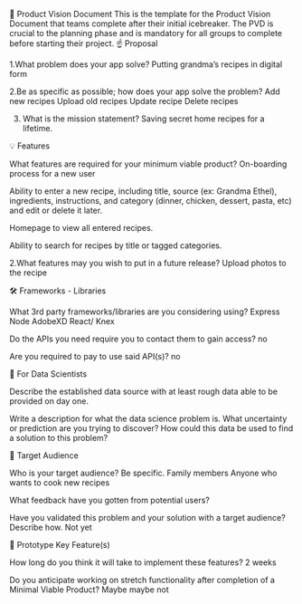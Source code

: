 👀 Product Vision Document
This is the template for the Product Vision Document that teams complete after their initial icebreaker. The PVD is crucial to the planning phase and is mandatory for all groups to complete before starting their project.
☝️ Proposal

1.What problem does your app solve?
Putting grandma’s recipes in digital form


2.Be as specific as possible; how does your app solve the problem?
Add new recipes
Upload old recipes
Update recipe
Delete recipes

3. What is the mission statement?
Saving secret home recipes for a lifetime.

💡 Features

What features are required for your minimum viable product?
On-boarding process for a new user


Ability to enter a new recipe, including title, source (ex: Grandma Ethel), ingredients, instructions, and category (dinner, chicken, dessert, pasta, etc) and edit or delete it later.


Homepage to view all entered recipes.


Ability to search for recipes by title or tagged categories.





2.What features may you wish to put in a future release?
Upload photos to the recipe



🛠 Frameworks - Libraries

What 3rd party frameworks/libraries are you considering using?
Express
Node
AdobeXD
React/
Knex

Do the APIs you need require you to contact them to gain access?
no

Are you required to pay to use said API(s)?
no

🧮 For Data Scientists

Describe the established data source with at least rough data able to be provided on day one.

Write a description for what the data science problem is. What uncertainty or prediction are you trying to discover? How could this data be used to find a solution to this problem?

🎯 Target Audience

Who is your target audience? Be specific.
Family members
Anyone who wants to cook new recipes

What feedback have you gotten from potential users?



Have you validated this problem and your solution with a target audience? Describe how.
Not yet


🔑 Prototype Key Feature(s)

How long do you think it will take to implement these features?
2 weeks 

Do you anticipate working on stretch functionality after completion of a Minimal Viable Product?
Maybe maybe not 

